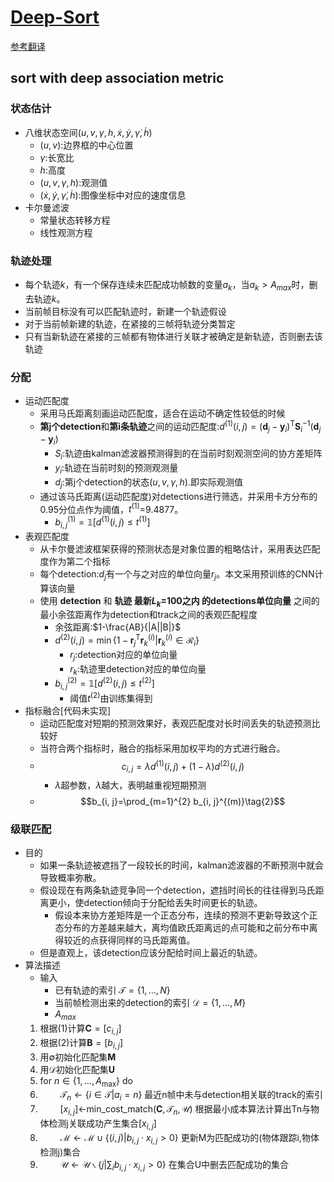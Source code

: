 # [Deep-Sort](../Paper/deep-sort%20SIMPLE%20ONLINE%20AND%20REALTIME%20TRACKING%20WITH%20A%20DEEP%20ASSOCIATION%20METRIC.pdf)
[参考翻译](https://www.cnblogs.com/YiXiaoZhou/p/7074037.html)
## sort with deep association metric
### 状态估计
- 八维状态空间$(u,v,\gamma,h,\dot{x},\dot{y},\dot{\gamma},\dot{h})$
  - $(u,v)$:边界框的中心位置
  - $\gamma$:长宽比
  - $h$:高度
  - $(u,v,\gamma,h)$:观测值
  - $(\dot{x},\dot{y},\dot{\gamma},\dot{h})$:图像坐标中对应的速度信息
- 卡尔曼滤波
  - 常量状态转移方程
  - 线性观测方程
### 轨迹处理
- 每个轨迹$k$，有一个保存连续未匹配成功帧数的变量$a_k$，当$a_k>A_{max}$时，删去轨迹$k$。
- 当前帧目标没有可以匹配轨迹时，新建一个轨迹假设
- 对于当前帧新建的轨迹，在紧接的三帧将轨迹分类暂定
- 只有当新轨迹在紧接的三帧都有物体进行关联才被确定是新轨迹，否则删去该轨迹
### 分配
- 运动匹配度
  - 采用马氏距离刻画运动匹配度，适合在运动不确定性较低的时候
  - **第j个detection**和**第i条轨迹**之间的运动匹配度:$d^{(1)}(i, j)=\left(\boldsymbol{d}_{j}-\boldsymbol{y}_{i}\right)^{\mathrm{T}} \boldsymbol{S}_{i}^{-1}\left(\boldsymbol{d}_{j}-\boldsymbol{y}_{i}\right)$
    - $S_i$:轨迹由kalman滤波器预测得到的在当前时刻观测空间的协方差矩阵
    - $y_i$:轨迹在当前时刻的预测观测量
    - $d_j$:第j个detection的状态$(u,v,\gamma,h)$.即实际观测值
  - 通过该马氏距离(运动匹配度)对detections进行筛选，并采用卡方分布的0.95分位点作为阈值，$t^{(1)}$=9.4877。
    - $b_{i, j}^{(1)}=\mathbb{1}\left[d^{(1)}(i, j) \leq t^{(1)}\right]$
- 表观匹配度
  - 从卡尔曼滤波框架获得的预测状态是对象位置的粗略估计，采用表达匹配度作为第二个指标
  - 每个detection:$d_j$有一个与之对应的单位向量$r_j$。本文采用预训练的CNN计算该向量
  - 使用 **detection** 和 **轨迹 最新$L_k$=100之内 的detections单位向量** 之间的最小余弦距离作为detection和track之间的表观匹配程度
    - 余弦距离:$1-\frac{AB}{|A||B|}$
    - $d^{(2)}(i, j)=\min \left\{1-\boldsymbol{r}_{j}^{\mathrm{T}} \boldsymbol{r}_{k}^{(i)} | \boldsymbol{r}_{k}^{(i)} \in \mathcal{R}_{i}\right\}$
      - $r_j$:detection对应的单位向量
      - $r_k$:轨迹里detection对应的单位向量
    - $b_{i, j}^{(2)}=\mathbb{1}\left[d^{(2)}(i, j) \leq t^{(2)}\right]$
      - 阈值$t^{(2)}$由训练集得到
- 指标融合[代码未实现]
  - 运动匹配度对短期的预测效果好，表观匹配度对长时间丢失的轨迹预测比较好
  - 当符合两个指标时，融合的指标采用加权平均的方式进行融合。
  - $$c_{i, j}=\lambda d^{(1)}(i, j)+(1-\lambda) d^{(2)}(i, j)\tag{1}$$
    - $\lambda$超参数，$\lambda$越大，表明越重视短期预测
  - $$b_{i, j}=\prod_{m=1}^{2} b_{i, j}^{(m)}\tag{2}$$
### 级联匹配
- 目的
  - 如果一条轨迹被遮挡了一段较长的时间，kalman滤波器的不断预测中就会导致概率弥散。
  - 假设现在有两条轨迹竞争同一个detection，遮挡时间长的往往得到马氏距离更小，使detection倾向于分配给丢失时间更长的轨迹。
    - 假设本来协方差矩阵是一个正态分布，连续的预测不更新导致这个正态分布的方差越来越大，离均值欧氏距离远的点可能和之前分布中离得较近的点获得同样的马氏距离值。
  - 但是直观上，该detection应该分配给时间上最近的轨迹。
- 算法描述
  - 输入
    - 已有轨迹的索引 $\mathcal{T}=\{1, \ldots, N\}$
    - 当前帧检测出来的detection的索引 $\mathcal{D}=\{1, \ldots, M\}$
    - $A_{max}$
  1. 根据(1)计算$\boldsymbol{C}=\left[c_{i, j}\right]$
  2. 根据(2)计算$\boldsymbol{B}=\left[b_{i, j}\right]$
  3. 用$\emptyset$初始化匹配集$\boldsymbol{M}$
  4. 用$\mathcal{D}$初始化匹配集$\boldsymbol{U}$
  5. for $n \in\left\{1, \ldots, A_{\max }\right\}$ do
  6. $\qquad \mathcal{T}_{n} \leftarrow\left\{i \in \mathcal{T} | a_{i}=n\right\}$ 最近n帧中未与detection相关联的track的索引
  7. $\qquad \left[x_{i, j}\right]\leftarrow$min_cost_match($\boldsymbol{C}, \mathcal{T}_{n}, \mathcal{U}$) 根据最小成本算法计算出Tn与物体检测j关联成功产生集合$\left[x_{i, j}\right]$
  8. $\qquad \mathcal{M} \leftarrow \mathcal{M} \cup\left\{(i, j) | b_{i, j} \cdot x_{i, j}>0\right\}$ 更新M为匹配成功的(物体跟踪i,物体检测j)集合
  9. $\qquad \mathcal{U} \leftarrow \mathcal{U} \backslash\left\{j | \sum_{i} b_{i, j} \cdot x_{i, j}>0\right\}$ 在集合U中删去匹配成功的集合

